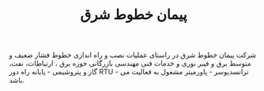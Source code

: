 ﻿---
layout: post
title: پیمان خطوط شرق
name_en: pks-co
company_slug: pks-co
logo: 
cover: 
company_count:
founded:
location: ""
total_review: 
total_interview: 
salary_avg: 
salary_min: 
salary_max: 
rate: 
view_count: 
industry: تولید و صنایع
city: مشهد, خراسان رضوی
size_en: S
size: 11-50 نفر
site: http://www.pks-co.com/
---

شرکت پیمان خطوط شرق در راستای عملیات نصب و راه اندازی خطوط فشار ضعیف و متوسط برق و فیبر نوری و خدمات فنی مهندسی بازرگانی حوزه برق ، ارتباطات، نفت، گاز و پتروشیمی - پایانه راه دور RTU - ترانسدیوسر - پاورمیتر مشغول به فعالیت می باشد.

